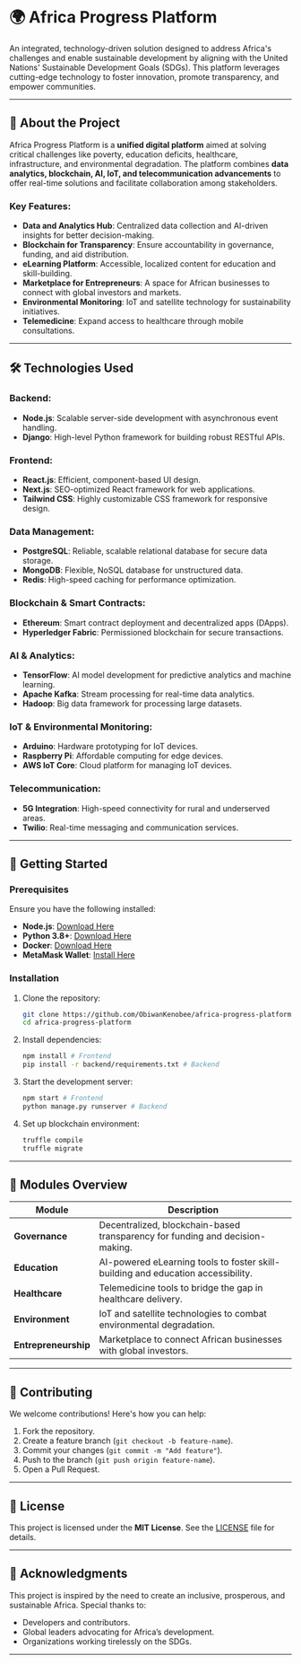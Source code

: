 # 🌍 **Africa Progress Platform**  

An integrated, technology-driven solution designed to address Africa's challenges and enable sustainable development by aligning with the United Nations' Sustainable Development Goals (SDGs). This platform leverages cutting-edge technology to foster innovation, promote transparency, and empower communities.

---

## 🚀 **About the Project**  
Africa Progress Platform is a **unified digital platform** aimed at solving critical challenges like poverty, education deficits, healthcare, infrastructure, and environmental degradation. The platform combines **data analytics, blockchain, AI, IoT, and telecommunication advancements** to offer real-time solutions and facilitate collaboration among stakeholders.

### Key Features:  
- **Data and Analytics Hub**: Centralized data collection and AI-driven insights for better decision-making.  
- **Blockchain for Transparency**: Ensure accountability in governance, funding, and aid distribution.  
- **eLearning Platform**: Accessible, localized content for education and skill-building.  
- **Marketplace for Entrepreneurs**: A space for African businesses to connect with global investors and markets.  
- **Environmental Monitoring**: IoT and satellite technology for sustainability initiatives.  
- **Telemedicine**: Expand access to healthcare through mobile consultations.  

---

## 🛠️ **Technologies Used**  
### Backend:
- **Node.js**: Scalable server-side development with asynchronous event handling.  
- **Django**: High-level Python framework for building robust RESTful APIs.  

### Frontend:  
- **React.js**: Efficient, component-based UI design.  
- **Next.js**: SEO-optimized React framework for web applications.  
- **Tailwind CSS**: Highly customizable CSS framework for responsive design.  

### Data Management:  
- **PostgreSQL**: Reliable, scalable relational database for secure data storage.  
- **MongoDB**: Flexible, NoSQL database for unstructured data.  
- **Redis**: High-speed caching for performance optimization.  

### Blockchain & Smart Contracts:  
- **Ethereum**: Smart contract deployment and decentralized apps (DApps).  
- **Hyperledger Fabric**: Permissioned blockchain for secure transactions.  

### AI & Analytics:  
- **TensorFlow**: AI model development for predictive analytics and machine learning.  
- **Apache Kafka**: Stream processing for real-time data analytics.  
- **Hadoop**: Big data framework for processing large datasets.  

### IoT & Environmental Monitoring:  
- **Arduino**: Hardware prototyping for IoT devices.  
- **Raspberry Pi**: Affordable computing for edge devices.  
- **AWS IoT Core**: Cloud platform for managing IoT devices.  

### Telecommunication:  
- **5G Integration**: High-speed connectivity for rural and underserved areas.  
- **Twilio**: Real-time messaging and communication services.  

---

## 🔧 **Getting Started**

### Prerequisites  
Ensure you have the following installed:  
- **Node.js**: [Download Here](https://nodejs.org)  
- **Python 3.8+**: [Download Here](https://www.python.org/downloads/)  
- **Docker**: [Download Here](https://www.docker.com/)  
- **MetaMask Wallet**: [Install Here](https://metamask.io/)  

### Installation  
1. Clone the repository:  
   ```bash  
   git clone https://github.com/ObiwanKenobee/africa-progress-platform.git  
   cd africa-progress-platform  
   ```  

2. Install dependencies:  
   ```bash  
   npm install # Frontend  
   pip install -r backend/requirements.txt # Backend  
   ```  

3. Start the development server:  
   ```bash  
   npm start # Frontend  
   python manage.py runserver # Backend  
   ```  

4. Set up blockchain environment:  
   ```bash  
   truffle compile  
   truffle migrate  
   ```  

---

## 🧩 **Modules Overview**  
| **Module**            | **Description**                                                                                  |  
|------------------------|--------------------------------------------------------------------------------------------------|  
| **Governance**         | Decentralized, blockchain-based transparency for funding and decision-making.                    |  
| **Education**          | AI-powered eLearning tools to foster skill-building and education accessibility.                 |  
| **Healthcare**         | Telemedicine tools to bridge the gap in healthcare delivery.                                     |  
| **Environment**        | IoT and satellite technologies to combat environmental degradation.                              |  
| **Entrepreneurship**   | Marketplace to connect African businesses with global investors.                                 |  

---

## 📜 **Contributing**  
We welcome contributions! Here's how you can help:  
1. Fork the repository.  
2. Create a feature branch (`git checkout -b feature-name`).  
3. Commit your changes (`git commit -m "Add feature"`).  
4. Push to the branch (`git push origin feature-name`).  
5. Open a Pull Request.  

---

## 📖 **License**  
This project is licensed under the **MIT License**. See the [LICENSE](LICENSE) file for details.  

---

## 🌟 **Acknowledgments**  
This project is inspired by the need to create an inclusive, prosperous, and sustainable Africa. Special thanks to:  
- Developers and contributors.  
- Global leaders advocating for Africa’s development.  
- Organizations working tirelessly on the SDGs.  

---
